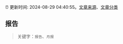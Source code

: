 :alarm_clock: 更新时间: 2024-08-29 04:40:55。[文章来源](/README.md)、[文章分类](/TAGS.md)

## 报告


> 关键字：`报告`、`月报`



